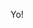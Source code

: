 Yo!
<!---
adamjmking/adamjmking is a ✨ special ✨ repository because its `README.md` (this file) appears on your GitHub profile.
You can click the Preview link to take a look at your changes.
--->
